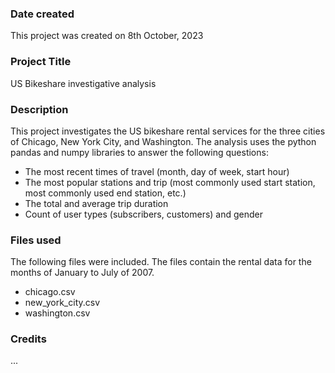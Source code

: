 
### Date created
This project was created on 8th October, 2023

### Project Title
US Bikeshare investigative analysis

### Description
This project investigates the US bikeshare rental services for the three cities of Chicago, New York City, and Washington. The analysis uses the python pandas and numpy libraries to answer the following questions:

* The most recent times of travel (month, day of week, start hour)
* The most popular stations and trip (most commonly used start station, most commonly used end station, etc.)
* The total and average trip duration
* Count of user types (subscribers, customers) and gender

### Files used
The following files were included. The files contain the rental data for the months of January to July of 2007.
* chicago.csv
* new_york_city.csv
* washington.csv

### Credits
...

